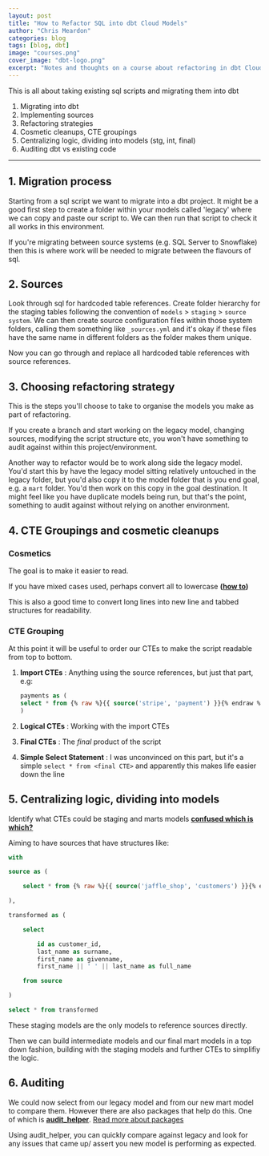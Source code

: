 ```yaml
---
layout: post
title: "How to Refactor SQL into dbt Cloud Models"
author: "Chris Meardon"
categories: blog
tags: [blog, dbt]
image: "courses.png"
cover_image: "dbt-logo.png"
excerpt: "Notes and thoughts on a course about refactoring in dbt Cloud"
---
```


This is all about taking existing sql scripts and migrating them into dbt

1. Migrating into dbt
2. Implementing sources
3. Refactoring strategies
4. Cosmetic cleanups, CTE groupings
5. Centralizing logic, dividing into models (stg, int, final)
6. Auditing dbt vs existing code

---

## 1. Migration process

Starting from a sql script we want to migrate into a dbt project. It might be a good first step to create a folder within your models called 'legacy' where we can copy and paste our script to. We can then run that script to check it all works in this environment.

If you're migrating between source systems (e.g. SQL Server to Snowflake) then this is where work will be needed to migrate between the flavours of sql.

## 2. Sources

Look through sql for hardcoded table references. Create folder hierarchy for the staging tables following the convention of `models` > `staging` > `source system`. We can then create source configuration files within those system folders, calling them something like `_sources.yml` and it's okay if these files have the same name in different folders as the folder makes them unique.

Now you can go through and replace all hardcoded table references with source references.

## 3. Choosing refactoring strategy

This is the steps you'll choose to take to organise the models you make as part of refactoring.

If you create a branch and start working on the legacy model, changing sources, modifying the script structure etc, you won't have something to audit against within this project/environment.

Another way to refactor would be to work along side the legacy model. You'd start this by have the legacy model sitting relatively untouched in the legacy folder, but you'd also copy it to the model folder that is you end goal, e.g. a `mart` folder. You'd then work on this copy in the goal destination. It might feel like you have duplicate models being run, but that's the point, something to audit against without relying on another environment.

## 4. CTE Groupings and cosmetic cleanups

### Cosmetics

The goal is to make it easier to read.

If you have mixed cases used, perhaps convert all to lowercase **([how to](https://chrisvizes.github.io/blog/transform-lowercase.html))**

This is also a good time to convert long lines into new line and tabbed structures for readability.

### CTE Grouping

At this point it will be useful to order our CTEs to make the script readable from top to bottom.

1. **Import CTEs**
   : Anything using the source references, but just that part, e.g:

   ```sql
   payments as (
   select * from {% raw %}{{ source('stripe', 'payment') }}{% endraw %}
   )
   ```

2. **Logical CTEs**
   : Working with the import CTEs

3. **Final CTEs**
   : The _final_ product of the script

4. **Simple Select Statement**
   : I was unconvinced on this part, but it's a simple
   `select * from <final CTE>`
   and apparently this makes life easier down the line

## 5. Centralizing logic, dividing into models

Identify what CTEs could be staging and marts models **[confused which is which?](https://chrisvizes.github.io/blog/models.html)**

Aiming to have sources that have structures like:

```sql
with

source as (

    select * from {% raw %}{{ source('jaffle_shop', 'customers') }}{% endraw %}

),

transformed as (

    select

        id as customer_id,
        last_name as surname,
        first_name as givenname,
        first_name || ' ' || last_name as full_name

    from source

)

select * from transformed
```

These staging models are the only models to reference sources directly.

Then we can build intermediate models and our final mart models in a top down fashion, building with the staging models and further CTEs to simplifiy the logic.

## 6. Auditing

We could now select from our legacy model and from our new mart model to compare them. However there are also packages that help do this. One of which is **[audit_helper](https://hub.getdbt.com/dbt-labs/audit_helper/latest/)**. [Read more about packages](https://chrisvizes.github.io/blog/packages.html)

Using audit_helper, you can quickly compare against legacy and look for any issues that came up/ assert you new model is performing as expected.
